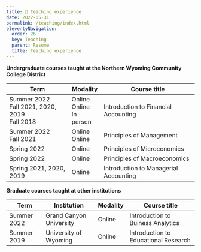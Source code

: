 ```yaml
---
title: 📓 Teaching experience
date: 2022-05-31
permalink: /teaching/index.html
eleventyNavigation:
  order: 26
  key: Teaching
  parent: Resume 
  title: Teaching experience
---
```

**Undergraduate courses taught at the Northern Wyoming Community College District**

| Term        | Modality | Course title                           
| ----------- | -------- | ------------------------------------  |
| Summer 2022<br>Fall 2021, 2020, 2019<br>Fall 2018 | Online<br>Online<br>In person | Introduction to Financial Accounting |
| Summer 2022<br>Fall 2021 | Online<br>Online | Principles of Management |
| Spring 2022 | Online | Principles of Microconomics |
| Spring 2022 | Online | Principles of Macroeconomics 
| Spring 2021, 2020, 2019   | Online | Introduction to Managerial Accounting |

**Graduate courses taught at other institutions**

| Term        | Institution             | Modality | Course title                         |
| ----------- | ------------------------| -------- | ------------------------------------ |
| Summer 2022 | Grand Canyon University | Online   | Introduction to Buiness Analytics    |
| Summer 2019 | University of Wyoming   | Online   | Introduction to Educational Research |